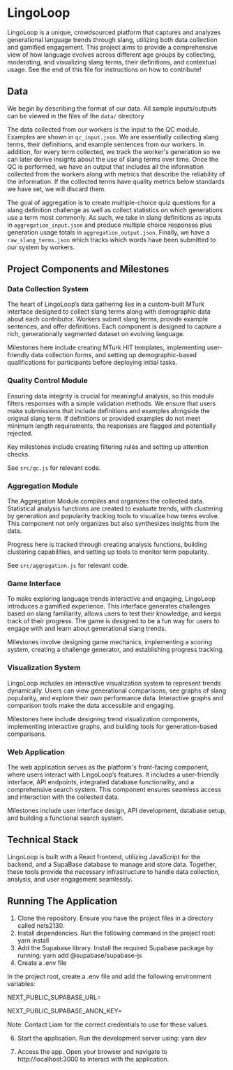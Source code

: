 # LingoLoop

LingoLoop is a unique, crowdsourced platform that captures and analyzes generational language trends through slang, utilizing both data collection and gamified engagement. This project aims to provide a comprehensive view of how language evolves across different age groups by collecting, moderating, and visualizing slang terms, their definitions, and contextual usage. See the end of this file for instructions on how to contribute!

## Data

We begin by describing the format of our data. All sample inputs/outputs can be viewed in the files of the `data/` directory

The data collected from our workers is the input to the QC module. Examples are shown in `qc_input.json`. We are essentially collecting slang terms, their definitions, and example sentences from our workers. In addition, for every term collected, we track the worker's generation so we can later derive insights about the use of slang terms over time. Once the QC is performed, we have an output that includes all the information collected from the workers along with metrics that describe the reliability of the information. If the collected terms have quality metrics below standards we have set, we will discard them.

The goal of aggregation is to create multiple-choice quiz questions for a slang definition challenge as well as collect statistics on which generations use a term most commonly. As such, we take in slang definitions as inputs in `aggregation_input.json` and produce multiple choice responses plus generation usage totals in `aggregation_output.json`. Finally, we have a `raw_slang_terms.json` which tracks which words have been submitted to our system by workers.

## Project Components and Milestones

### Data Collection System

The heart of LingoLoop’s data gathering lies in a custom-built MTurk interface designed to collect slang terms along with demographic data about each contributor. Workers submit slang terms, provide example sentences, and offer definitions. Each component is designed to capture a rich, generationally segmented dataset on evolving language.

Milestones here include creating MTurk HIT templates, implementing user-friendly data collection forms, and setting up demographic-based qualifications for participants before deploying initial tasks.

### Quality Control Module

Ensuring data integrity is crucial for meaningful analysis, so this module filters responses with a simple validation methods. We ensure that users make submissions that include definitions and examples alongside the original slang term. If definitions or provided examples do not meet minimum length requirements, the responses are flagged and potentially rejected.

Key milestones include creating filtering rules and setting up attention checks.

See `src/qc.js` for relevant code.

### Aggregation Module

The Aggregation Module compiles and organizes the collected data. Statistical analysis functions are created to evaluate trends, with clustering by generation and popularity tracking tools to visualize how terms evolve. This component not only organizes but also synthesizes insights from the data.

Progress here is tracked through creating analysis functions, building clustering capabilities, and setting up tools to monitor term popularity.

See `src/aggregation.js` for relevant code.

### Game Interface

To make exploring language trends interactive and engaging, LingoLoop introduces a gamified experience. This interface generates challenges based on slang familiarity, allows users to test their knowledge, and keeps track of their progress. The game is designed to be a fun way for users to engage with and learn about generational slang trends.

Milestones involve designing game mechanics, implementing a scoring system, creating a challenge generator, and establishing progress tracking.

### Visualization System

LingoLoop includes an interactive visualization system to represent trends dynamically. Users can view generational comparisons, see graphs of slang popularity, and explore their own performance data. Interactive graphs and comparison tools make the data accessible and engaging.

Milestones here include designing trend visualization components, implementing interactive graphs, and building tools for generation-based comparisons.

### Web Application

The web application serves as the platform's front-facing component, where users interact with LingoLoop’s features. It includes a user-friendly interface, API endpoints, integrated database functionality, and a comprehensive search system. This component ensures seamless access and interaction with the collected data.

Milestones include user interface design, API development, database setup, and building a functional search system.

## Technical Stack

LingoLoop is built with a React frontend, utilizing JavaScript for the backend, and a SupaBase database to manage and store data. Together, these tools provide the necessary infrastructure to handle data collection, analysis, and user engagement seamlessly.

## Running The Application

1. Clone the repository. Ensure you have the project files in a directory called nets2130.
2. Install dependencies. Run the following command in the project root: yarn install  
3. Add the Supabase library. Install the required Supabase package by running: yarn add @supabase/supabase-js  
4. Create a .env file
   
In the project root, create a .env file and add the following environment variables:

NEXT_PUBLIC_SUPABASE_URL=<your-supabase-url>  

NEXT_PUBLIC_SUPABASE_ANON_KEY=<your-anon-key> 

Note: Contact Liam for the correct credentials to use for these values.

6. Start the application. Run the development server using: yarn dev
   
8. Access the app. Open your browser and navigate to http://localhost:3000 to interact with the application.

